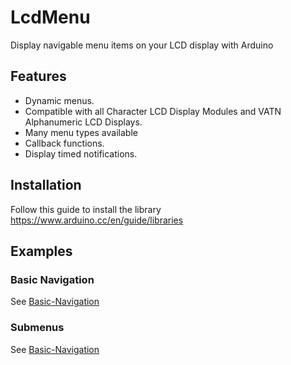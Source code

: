# LcdMenu

Display navigable menu items on your LCD display with Arduino

## Features

- Dynamic menus.
- Compatible with all Character LCD Display Modules and VATN Alphanumeric LCD Displays.
- Many menu types available
- Callback functions.
- Display timed notifications.

## Installation

Follow this guide to install the library https://www.arduino.cc/en/guide/libraries

## Examples

### Basic Navigation

See [Basic-Navigation](https://github.com/forntoh/LcdMenu/wiki/Basic-Navigation)

### Submenus

See [Basic-Navigation](https://github.com/forntoh/LcdMenu/wiki/Submenus)